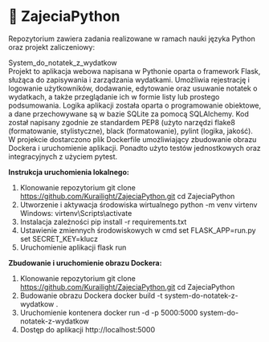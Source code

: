 # 📌 ZajeciaPython

Repozytorium zawiera zadania realizowane w ramach nauki języka Python oraz projekt zaliczeniowy:

System_do_notatek_z_wydatkow                                                                                                                                         
Projekt to aplikacja webowa napisana w Pythonie oparta o framework Flask, służąca do zapisywania i zarządzania wydatkami. Umożliwia rejestrację i logowanie użytkowników, dodawanie, edytowanie oraz usuwanie notatek o wydatkach, a także przeglądanie ich w formie listy lub prostego podsumowania. Logika aplikacji została oparta o programowanie obiektowe, a dane przechowywane są w bazie SQLite za pomocą SQLAlchemy. Kod został napisany zgodnie ze standardem PEP8 (użyto narzędzi flake8 (formatowanie, stylistyczne), black (formatowanie), pylint (logika, jakość). W projekcie dostarczono plik Dockerfile umożliwiający zbudowanie obrazu Dockera i uruchomienie aplikacji. Ponadto użyto testów jednostkowych oraz integracyjnych z użyciem pytest.                                                                                                         
                                                                                                
**Instrukcja uruchomienia lokalnego:**                                                                               
1. Klonowanie repozytorium
git clone https://github.com/Kurailight/ZajeciaPython.git
cd ZajeciaPython
2. Utworzenie i aktywacja środowiska wirtualnego
python -m venv virtenv
Windows: virtenv\Scripts\activate
3. Instalacja zależności
pip install -r requirements.txt
4. Ustawienie zmiennych środowiskowych w cmd 
set FLASK_APP=run.py
set SECRET_KEY=klucz
5. Uruchomienie aplikacji
flask run

**Zbudowanie i uruchomienie obrazu Dockera:**
1. Klonowanie repozytorium
git clone https://github.com/Kurailight/ZajeciaPython.git
cd ZajeciaPython
2. Budowanie obrazu Dockera
docker build -t system-do-notatek-z-wydatkow .
3. Uruchomienie kontenera
docker run -d -p 5000:5000 system-do-notatek-z-wydatkow
4. Dostęp do aplikacji
http://localhost:5000
